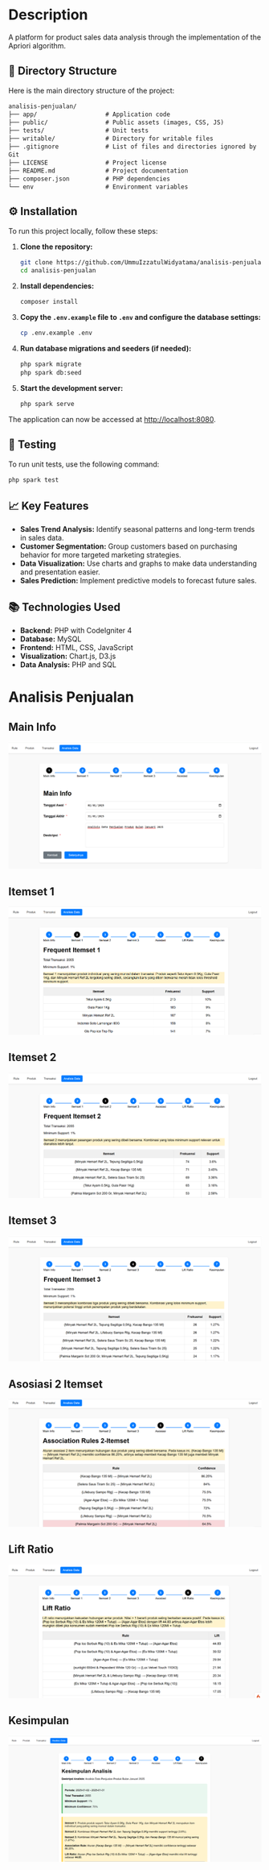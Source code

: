 
# Description

A platform for product sales data analysis through the implementation of the Apriori algorithm.

## 📁 Directory Structure

Here is the main directory structure of the project:

```
analisis-penjualan/
├── app/                   # Application code
├── public/                # Public assets (images, CSS, JS)
├── tests/                 # Unit tests
├── writable/              # Directory for writable files
├── .gitignore             # List of files and directories ignored by Git
├── LICENSE                # Project license
├── README.md              # Project documentation
├── composer.json          # PHP dependencies
└── env                    # Environment variables
```

## ⚙️ Installation

To run this project locally, follow these steps:

1. **Clone the repository:**

   ```bash
   git clone https://github.com/UmmuIzzatulWidyatama/analisis-penjualan.git
   cd analisis-penjualan
   ```

2. **Install dependencies:**

   ```bash
   composer install
   ```

3. **Copy the `.env.example` file to `.env` and configure the database settings:**

   ```bash
   cp .env.example .env
   ```

4. **Run database migrations and seeders (if needed):**

   ```bash
   php spark migrate
   php spark db:seed
   ```

5. **Start the development server:**

   ```bash
   php spark serve
   ```

The application can now be accessed at [http://localhost:8080](http://localhost:8080).

## 🧪 Testing

To run unit tests, use the following command:

```bash
php spark test
```

## 📈 Key Features

- **Sales Trend Analysis:** Identify seasonal patterns and long-term trends in sales data.
- **Customer Segmentation:** Group customers based on purchasing behavior for more targeted marketing strategies.
- **Data Visualization:** Use charts and graphs to make data understanding and presentation easier.
- **Sales Prediction:** Implement predictive models to forecast future sales.

## 📚 Technologies Used

- **Backend:** PHP with CodeIgniter 4
- **Database:** MySQL
- **Frontend:** HTML, CSS, JavaScript
- **Visualization:** Chart.js, D3.js
- **Data Analysis:** PHP and SQL

# Analisis Penjualan

## Main Info
![Main Info](images/1_analisis_data_main_info.png)

## Itemset 1
![Itemset 1](images/2_analisis_data_itemset_1.png)

## Itemset 2
![Itemset 2](images/4_analisis_data_itemset_2.png)

## Itemset 3
![Itemset 3](images/5_analisis_data_itemset_3.png)

## Asosiasi 2 Itemset
![Asosiasi 2 Itemset](images/3_analisis_data_asosiasi_2_itemset.png)

## Lift Ratio
![Lift Ratio](images/6_analisis_data_lift_ratio.png)

## Kesimpulan
![Kesimpulan](images/7_analisis_data_kesimpulan_bagian_pertama.png)
